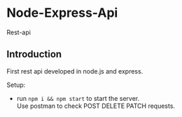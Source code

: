 # Node-Express-Api

Rest-api

## Introduction

First rest api developed in node.js and express.

Setup:
- run ```npm i && npm start``` to start the server.</br>
Use postman to check POST DELETE PATCH requests.


